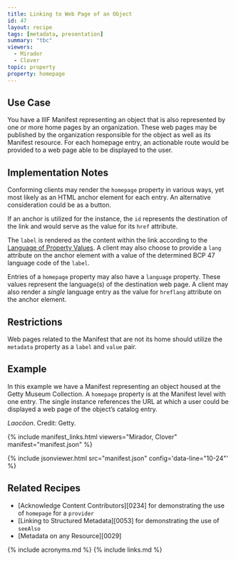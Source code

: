 ```yaml
---
title: Linking to Web Page of an Object
id: 47
layout: recipe
tags: [metadata, presentation]
summary: "tbc"
viewers:
  - Mirador
  - Clover
topic: property
property: homepage
---
```


## Use Case

You have a IIIF Manifest representing an object that is also represented by one or more home pages by an organization. These web pages may be published by the organization responsible for the object as well as its Manifest resource. For each homepage entry, an actionable route would be provided to a web page able to be displayed to the user.

## Implementation Notes

Conforming clients may render the `homepage` property in various ways, yet most likely as an HTML anchor element for each entry. An alternative consideration could be as a button.

If an anchor is utilized for the instance, the `id` represents the destination of the link and would serve as the value for its `href` attribute.

The `label` is rendered as the content within the link according to the [Language of Property Values](https://iiif.io/api/presentation/3.0/#language-of-property-values). A client may also choose to provide a `lang` attribute on the anchor element with a value of the determined BCP 47 language code of the `label`.

Entries of a `homepage` property may also have a `language` property. These values represent the language(s) of the destination web page. A client may also render a _single_ language entry as the value for `hreflang` attribute on the anchor element.

## Restrictions

Web pages related to the Manifest that are not its home should utilize the `metadata` property as a `label` and `value` pair.

## Example

In this example we have a Manifest representing an object housed at the Getty Museum Collection. A `homepage` property is at the Manifest level with one entry. The single instance references the URL at which a user could be displayed a web page of the object’s catalog entry.

_Laocöon_. Credit: Getty.

{% include manifest_links.html viewers="Mirador, Clover" manifest="manifest.json" %}

{% include jsonviewer.html src="manifest.json" config='data-line="10-24"' %}

## Related Recipes

- [Acknowledge Content Contributors][0234] for demonstrating the use of `homepage` for a `provider`
- [Linking to Structured Metadata][0053] for demonstrating the use of `seeAlso`
- [Metadata on any Resource][0029]

{% include acronyms.md %}
{% include links.md %}
